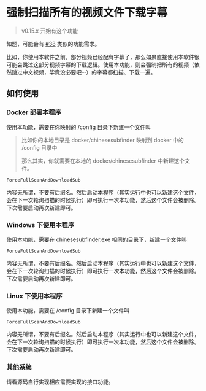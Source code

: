 # 强制扫描所有的视频文件下载字幕

> v0.15.x 开始有这个功能

如题，可能会有 [#38](https://github.com/allanpk716/ChineseSubFinder/issues/38) 类似的功能需求。

比如，你使用本软件之前，部分视频已经配有字幕了，那么如果直接使用本软件很可能会跳过这部分视频字幕的下载逻辑。使用本功能，则会强制把所有的视频（依然跳过中文视频，毕竟没必要吧···）的字幕都扫描、下载一遍。

## 如何使用

### Docker 部署本程序

使用本功能，需要在你映射的 /config 目录下新建一个文件叫

> 比如你的本地目录是  docker/chinesesubfinder 映射到 docker 中的 /config 目录中
>
> 那么其实，你就需要在本地的  docker/chinesesubfinder 中新建这个文件。

```
ForceFullScanAndDownloadSub
```

内容无所谓，不要有后缀名。然后启动本程序（其实运行中也可以新建这个文件，会在下一次轮询扫描的时候执行）即可执行一次本功能，然后这个文件会被删除。下次需要启动再次新建即可。

### Windows 下使用本程序

使用本功能，需要在 chinesesubfinder.exe 相同的目录下，新建一个文件叫

```
ForceFullScanAndDownloadSub
```

内容无所谓，不要有后缀名。然后启动本程序（其实运行中也可以新建这个文件，会在下一次轮询扫描的时候执行）即可执行一次本功能，然后这个文件会被删除。下次需要启动再次新建即可。

### Linux 下使用本程序

使用本功能，需要在 /config 目录下新建一个文件叫

```
ForceFullScanAndDownloadSub
```

内容无所谓，不要有后缀名。然后启动本程序（其实运行中也可以新建这个文件，会在下一次轮询扫描的时候执行）即可执行一次本功能，然后这个文件会被删除。下次需要启动再次新建即可。

### 其他系统

请看源码自行实现相应需要实现的接口功能。